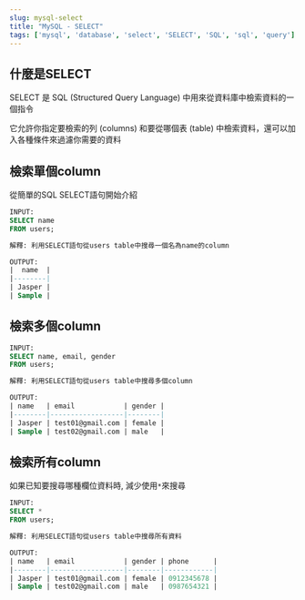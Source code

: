 ```yaml
---
slug: mysql-select
title: "MySQL - SELECT"
tags: ['mysql', 'database', 'select', 'SELECT', 'SQL', 'sql', 'query']
---
```


## 什麼是SELECT
SELECT 是 SQL (Structured Query Language) 中用來從資料庫中檢索資料的一個指令

它允許你指定要檢索的列 (columns) 和要從哪個表 (table) 中檢索資料，還可以加入各種條件來過濾你需要的資料

## 檢索單個column
從簡單的SQL SELECT語句開始介紹
```sql
INPUT:
SELECT name
FROM users;

解釋: 利用SELECT語句從users table中搜尋一個名為name的column

OUTPUT:
|  name  |
|--------|
| Jasper |
| Sample |
```

## 檢索多個column
```sql
INPUT:
SELECT name, email, gender
FROM users;

解釋: 利用SELECT語句從users table中搜尋多個column

OUTPUT:
| name   | email            | gender |
|--------|------------------|--------|
| Jasper | test01@gmail.com | female |
| Sample | test02@gmail.com | male   |
```

## 檢索所有column
如果已知要搜尋哪種欄位資料時, 減少使用`*`來搜尋
```sql
INPUT:
SELECT *
FROM users;

解釋: 利用SELECT語句從users table中搜尋所有資料

OUTPUT:
| name   | email            | gender | phone      |
|--------|------------------|--------|------------|
| Jasper | test01@gmail.com | female | 0912345678 |
| Sample | test02@gmail.com | male   | 0987654321 |
```
